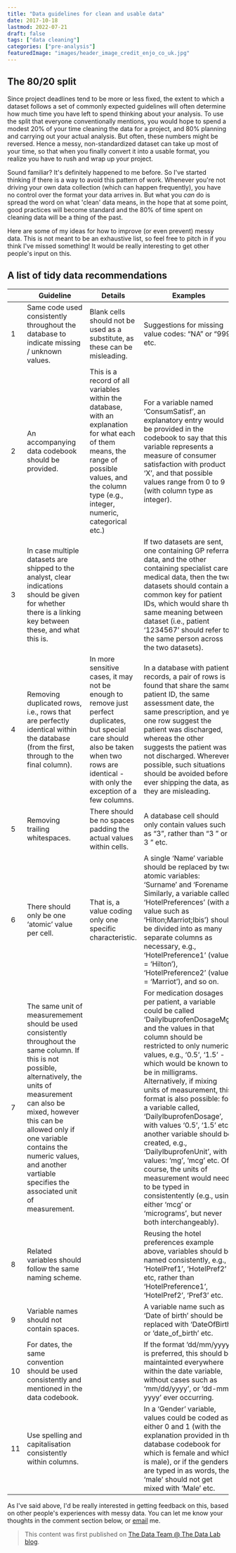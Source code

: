 ```yaml
---
title: "Data guidelines for clean and usable data"
date: 2017-10-18
lastmod: 2022-07-21
draft: false
tags: ["data cleaning"]
categories: ["pre-analysis"]
featuredImage: "images/header_image_credit_enjo_co_uk.jpg"
---
```



## The 80/20 split

Since project deadlines tend to be more or less fixed, the extent to which a dataset follows a set of commonly expected guidelines will often determine how much time you have left to spend thinking about your analysis. To use the split that everyone conventionally mentions, you would hope to spend a modest 20% of your time cleaning the data for a project, and 80% planning and carrying out your actual analysis. But often, these numbers might be reversed. Hence a messy, non-standardized dataset can take up most of your time, so that when you finally convert it into a usable format, you realize you have to rush and wrap up your project. 

Sound familiar? It's definitely happened to me before. So I've started thinking if there is a way to avoid this pattern of work. Whenever you're not driving your own data collection (which can happen frequently), you have no control over the format your data arrives in. But what you _can_ do is spread the word on what 'clean' data means, in the hope that at some point, good practices will become standard and the 80% of time spent on cleaning data will be a thing of the past. 

Here are some of my ideas for how to improve (or even prevent) messy data. This is not meant to be an exhaustive list, so feel free to pitch in if you think I've missed something! It would be really interesting to get other people's input on this. 


## A list of tidy data recommendations

|  | Guideline 	| Details 	| Examples 	|
|----	|------------------------------------------------------------------------------------------------------------------------------------------------------------------------------------------------------------------------------------------------------------------------------------------------------------------------------	|------------------------------------------------------------------------------------------------------------------------------------------------------------------------------------------------------	|--------------------------------------------------------------------------------------------------------------------------------------------------------------------------------------------------------------------------------------------------------------------------------------------------------------------------------------------------------------------------------------------------------------------------------------------------------------------------------------------------------------------------------------------------------------------------------------------------------------------------------------------------------	|
| 1 	| Same code used consistently throughout the database to indicate missing / unknown values. 	| Blank cells should not be used as a substitute, as these can be misleading. 	| Suggestions for missing value codes: “NA” or “999” etc.  	|
| 2 	| An accompanying data codebook should be provided. 	| This is a record of all variables within the database, with an explanation for what each of them means, the range of possible values, and the column type (e.g., integer, numeric, categorical etc.) 	| For a variable named ‘ConsumSatisf’, an explanatory entry would be provided in the codebook to say that this variable represents a measure of consumer satisfaction with product ‘X’, and that possible values range from 0 to 9 (with column type as integer).  	|
| 3 	| In case multiple datasets are shipped to the analyst, clear indications should be given for whether there is a linking key between these, and what this is. 	|  	| If two datasets are sent, one containing GP referral data, and the other containing specialist care medical data, then the two datasets should contain a common key for patient IDs, which would share the same meaning between dataset (i.e., patient ‘1234567’ should refer to the same person across the two datasets). 	|
| 4 	| Removing duplicated rows, i.e., rows that are perfectly identical within the database (from the first, through to the final column). 	| In more sensitive cases, it may not be enough to remove just perfect duplicates, but special care should also be taken when two rows are identical - with only the exception of a few columns.  	| In a database with patient records, a pair of rows is found that share the same patient ID, the same assessment date, the same prescription, and yet one row suggest the patient was discharged, whereas the other suggests the patient was not discharged. Wherever possible, such situations should be avoided before ever shipping the data, as they are misleading. 	|
| 5 	| Removing trailing whitespaces. 	| There should be no spaces padding the actual values within cells. 	| A database cell should only contain values such as “3”, rather than  “3 ” or “  3 ” etc. 	|
| 6 	| There should only be one ‘atomic’ value per cell. 	| That is, a value coding only one specific characteristic. 	| A single ‘Name’ variable should be replaced by two atomic variables: ‘Surname’ and ‘Forename’. Similarly, a variable called ‘HotelPreferences’ (with a value such as ‘Hilton;Marriot;Ibis’) should be divided into as many separate columns as necessary, e.g., ‘HotelPreference1’ (value = ‘Hilton’), ‘HotelPreference2’ (value = ‘Marriot’), and so on. 	|
| 7 	| The same unit of measuremement should be used consistently throughout the same column. If this is not possible, alternatively, the units of measurement can also be mixed, however this can be allowed only if one variable contains the numeric values, and another vartiable specifies the associated unit of measurement. 	|  	| For medication dosages per patient, a variable could be called ‘DailyIbuprofenDosageMg’, and the values in that column should be restricted to only numeric values, e.g., ‘0.5’, ‘1.5’ - which would be known to be in milligrams. Alternatively, if mixing units of measurement, this format is also possible: for a variable called, ‘DailyIbuprofenDosage’, with values ‘0.5’, ‘1.5’ etc, another variable should be created, e.g., ‘DailyIbuprofenUnit’, with values: ‘mg’, ‘mcg’ etc. Of course, the units of measurement would need to be typed in consistentently (e.g., using either ‘mcg’ or ‘micrograms’, but never both interchangeably).   	|
| 8 	| Related variables should follow the same naming scheme. 	|  	| Reusing the hotel preferences example above, variables should be named consistently, e.g., ‘HotelPref1’, ‘HotelPref2’ etc, rather than ‘HotelPreference1’, ‘HotelPref2’, ‘Pref3’ etc. 	|
| 9 	| Variable names should not contain spaces. 	|  	| A variable name such as ‘Date of birth’ should be replaced with ‘DateOfBirth’ or ‘date_of_birth’ etc. 	|
| 10 	| For dates, the same convention should be used consistently and mentioned in the data codebook. 	|  	| If the format ‘dd/mm/yyyy’ is preferred, this should be maintainted everywhere within the date variable, without cases such as ‘mm/dd/yyyy’, or ‘dd-mm-yyyy’ ever occurring. 	|
| 11 	| Use spelling and capitalisation consistently within columns. 	|  	| In a ‘Gender’ variable, values could be coded as either 0 and 1 (with the explanation provided in the database codebook for which is female and which is male), or if the genders are typed in as words, then ‘male’ should not get mixed with ‘Male’ etc.  	|

As I've said above, I'd be really interested in getting feedback on this, based on other people's experiences with messy data. You can let me know your thoughts in the comment section below, or [email](mailto:info@datapowered.io) me. 


> This content was first published on [The Data Team @ The Data Lab blog](https://thedatateam.silvrback.com/data-guidelines).
